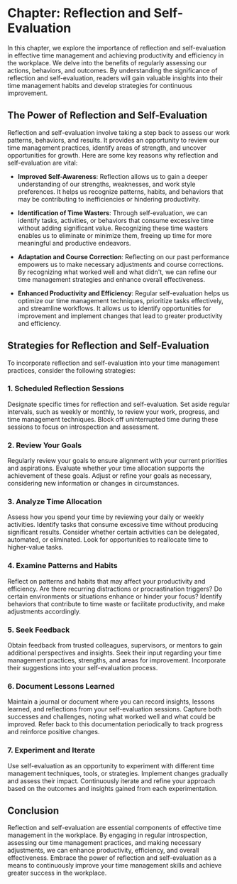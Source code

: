 Chapter: Reflection and Self-Evaluation
=======================================

In this chapter, we explore the importance of reflection and self-evaluation in effective time management and achieving productivity and efficiency in the workplace. We delve into the benefits of regularly assessing our actions, behaviors, and outcomes. By understanding the significance of reflection and self-evaluation, readers will gain valuable insights into their time management habits and develop strategies for continuous improvement.

The Power of Reflection and Self-Evaluation
-------------------------------------------

Reflection and self-evaluation involve taking a step back to assess our work patterns, behaviors, and results. It provides an opportunity to review our time management practices, identify areas of strength, and uncover opportunities for growth. Here are some key reasons why reflection and self-evaluation are vital:

* **Improved Self-Awareness**: Reflection allows us to gain a deeper understanding of our strengths, weaknesses, and work style preferences. It helps us recognize patterns, habits, and behaviors that may be contributing to inefficiencies or hindering productivity.

* **Identification of Time Wasters**: Through self-evaluation, we can identify tasks, activities, or behaviors that consume excessive time without adding significant value. Recognizing these time wasters enables us to eliminate or minimize them, freeing up time for more meaningful and productive endeavors.

* **Adaptation and Course Correction**: Reflecting on our past performance empowers us to make necessary adjustments and course corrections. By recognizing what worked well and what didn't, we can refine our time management strategies and enhance overall effectiveness.

* **Enhanced Productivity and Efficiency**: Regular self-evaluation helps us optimize our time management techniques, prioritize tasks effectively, and streamline workflows. It allows us to identify opportunities for improvement and implement changes that lead to greater productivity and efficiency.

Strategies for Reflection and Self-Evaluation
---------------------------------------------

To incorporate reflection and self-evaluation into your time management practices, consider the following strategies:

### 1. Scheduled Reflection Sessions

Designate specific times for reflection and self-evaluation. Set aside regular intervals, such as weekly or monthly, to review your work, progress, and time management techniques. Block off uninterrupted time during these sessions to focus on introspection and assessment.

### 2. Review Your Goals

Regularly review your goals to ensure alignment with your current priorities and aspirations. Evaluate whether your time allocation supports the achievement of these goals. Adjust or refine your goals as necessary, considering new information or changes in circumstances.

### 3. Analyze Time Allocation

Assess how you spend your time by reviewing your daily or weekly activities. Identify tasks that consume excessive time without producing significant results. Consider whether certain activities can be delegated, automated, or eliminated. Look for opportunities to reallocate time to higher-value tasks.

### 4. Examine Patterns and Habits

Reflect on patterns and habits that may affect your productivity and efficiency. Are there recurring distractions or procrastination triggers? Do certain environments or situations enhance or hinder your focus? Identify behaviors that contribute to time waste or facilitate productivity, and make adjustments accordingly.

### 5. Seek Feedback

Obtain feedback from trusted colleagues, supervisors, or mentors to gain additional perspectives and insights. Seek their input regarding your time management practices, strengths, and areas for improvement. Incorporate their suggestions into your self-evaluation process.

### 6. Document Lessons Learned

Maintain a journal or document where you can record insights, lessons learned, and reflections from your self-evaluation sessions. Capture both successes and challenges, noting what worked well and what could be improved. Refer back to this documentation periodically to track progress and reinforce positive changes.

### 7. Experiment and Iterate

Use self-evaluation as an opportunity to experiment with different time management techniques, tools, or strategies. Implement changes gradually and assess their impact. Continuously iterate and refine your approach based on the outcomes and insights gained from each experimentation.

Conclusion
----------

Reflection and self-evaluation are essential components of effective time management in the workplace. By engaging in regular introspection, assessing our time management practices, and making necessary adjustments, we can enhance productivity, efficiency, and overall effectiveness. Embrace the power of reflection and self-evaluation as a means to continuously improve your time management skills and achieve greater success in the workplace.
